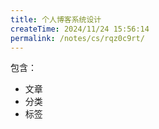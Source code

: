 ```yaml
---
title: 个人博客系统设计
createTime: 2024/11/24 15:56:14
permalink: /notes/cs/rqz0c9rt/
---
```

包含：

- 文章
- 分类
- 标签